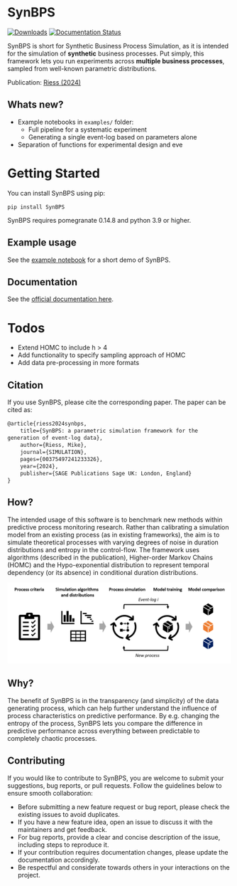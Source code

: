# SynBPS
[![Downloads](https://static.pepy.tech/badge/synbps)](https://pepy.tech/project/synbps) [![Documentation Status](https://readthedocs.org/projects/synbps/badge/?version=latest)](https://synbps.readthedocs.io/en/latest/?badge=latest)

SynBPS is short for Synthetic Business Process Simulation, as it is intended for the simulation of **synthetic** business processes. Put simply, this framework lets you run experiments across **multiple business processes**, sampled from well-known parametric distributions.

Publication: [Riess (2024)](https://journals.sagepub.com/doi/abs/10.1177/00375497241233326)

## Whats new?
- Example notebooks in ```examples/``` folder: 
	- Full pipeline for a systematic experiment
	- Generating a single event-log based on parameters alone
- Separation of functions for experimental design and eve

# Getting Started
You can install SynBPS using pip:

    pip install SynBPS

SynBPS requires pomegranate 0.14.8 and python 3.9 or higher.

## Example usage
See the [example notebook](https://github.com/Mikeriess/SynBPS/blob/main/tests/test_pypi.ipynb) for a short demo of SynBPS.

## Documentation
See the [official documentation here](https://synbps.readthedocs.io/en/latest/).

# Todos
- Extend HOMC to include h > 4 
- Add functionality to specify sampling approach of HOMC
- Add data pre-processing in more formats



## Citation
If you use SynBPS, please cite the corresponding paper. The paper can be cited as:

```
@article{riess2024synbps,
	title={SynBPS: a parametric simulation framework for the generation of event-log data},
	author={Riess, Mike},
	journal={SIMULATION},
	pages={00375497241233326},
	year={2024},
	publisher={SAGE Publications Sage UK: London, England}
}
```

## How?
The intended usage of this software is to benchmark new methods within predictive process monitoring research. Rather than calibrating a simulation model from an existing process (as in existing frameworks), the aim is to simulate theoretical processes with varying degrees of noise in duration distributions and entropy in the control-flow. The framework uses algorithms (described in the publication), Higher-order Markov Chains (HOMC) and the Hypo-exponential distribution to represent temporal dependency (or its absence) in conditional duration distributions. 

![image](https://github.com/Mikeriess/SynBPS/blob/main/docs/illustration.png)

## Why?
The benefit of SynBPS is in the transparency (and simplicity) of the data generating process, which can help further understand the influence of process characteristics on predictive performance. By e.g. changing the entropy of the process, SynBPS lets you compare the difference in predictive performance across everything between predictable to completely chaotic processes.


## Contributing
If you would like to contribute to SynBPS, you are welcome to submit your suggestions, bug reports, or pull requests. Follow the guidelines below to ensure smooth collaboration:

- Before submitting a new feature request or bug report, please check the existing issues to avoid duplicates.
- If you have a new feature idea, open an issue to discuss it with the maintainers and get feedback.
- For bug reports, provide a clear and concise description of the issue, including steps to reproduce it.
- If your contribution requires documentation changes, please update the documentation accordingly.
- Be respectful and considerate towards others in your interactions on the project.

